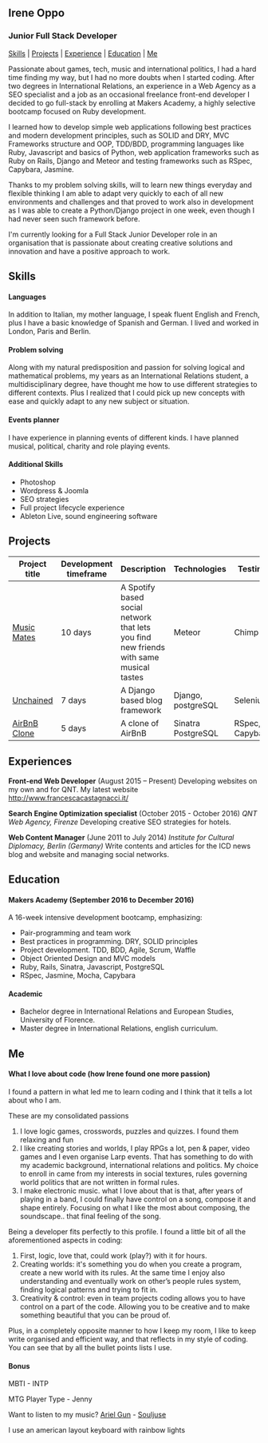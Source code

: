 ## Irene Oppo

### Junior Full Stack Developer

[Skills](#skills) | [Projects](#projects) | [Experience](#experience) | [Education](#education) | [Me](#me)

Passionate about games, tech, music and international politics, I had a hard time finding my way, but I had no more doubts when I started coding.
After two degrees in International Relations, an experience in a Web Agency as a SEO specialist and a job as an occasional freelance front-end developer I decided to go full-stack by enrolling at Makers Academy, a highly selective bootcamp focused on Ruby development.

I learned how to develop simple web applications following best practices and modern development principles, such as SOLID and DRY, MVC Frameworks structure and OOP, TDD/BDD, programming languages like Ruby, Javascript and basics of Python, web application frameworks such as Ruby on Rails, Django and Meteor and testing frameworks such as RSpec, Capybara, Jasmine.

Thanks to my problem solving skills, will to learn new things everyday and flexible thinking I am able to adapt very quickly to each of all new environments and challenges and that proved to work also in development as I was able to create a Python/Django project in one week, even though I had never seen such framework before.

I'm currently looking for a Full Stack Junior Developer role in an organisation that is passionate about creating creative solutions and innovation and have a positive approach to work.


## Skills

#### Languages

In addition to Italian, my mother language, I speak fluent English and French, plus I have a basic knowledge of Spanish and German. I lived and worked in London, Paris and Berlin.

#### Problem solving

Along with my natural predisposition and passion for solving logical and mathematical problems, my years as an International Relations student, a multidisciplinary degree, have thought me how to use different strategies to different contexts. Plus I realized that I could pick up new concepts with ease and quickly adapt to any new subject or situation.


#### Events planner

I have experience in planning events of different kinds. I have planned musical, political, charity and role playing events.

#### Additional Skills

- Photoshop
- Wordpress & Joomla
- SEO strategies
- Full project lifecycle experience
- Ableton Live, sound engineering software


## Projects

Project title  | Development timeframe | Description | Technologies | Testing
------------- | ------------------------------	| ------------- |------------- |---------
[Music Mates](http://music-mates.herokuapp.com/) | 10 days | A Spotify based social network that lets you find new friends with same musical tastes | Meteor | Chimp
[Unchained](https://github.com/souljuse/unchained_blog) | 7 days | A Django based blog framework | Django, postgreSQL | Selenium
[AirBnB Clone](https://github.com/souljuse/airbnb_clone) | 5 days | A clone of AirBnB | Sinatra PostgreSQL | RSpec, Capybara


## Experiences

**Front-end Web Developer** (August 2015 – Present)
Developing websites on my own and for QNT. My latest website http://www.francescacastagnacci.it/

**Search Engine Optimization specialist** (October 2015 - October 2016)
*QNT Web Agency, Firenze*
Developing creative SEO strategies for hotels.

**Web Content Manager** (June 2011 to July 2014)
*Institute for Cultural Diplomacy, Berlin (Germany)*
Write contents and articles for the ICD news blog and website and managing social networks.


## Education

#### Makers Academy (September 2016 to December 2016)

A 16-week intensive development bootcamp, emphasizing:
- Pair-programming and team work
- Best practices in programming. DRY, SOLID principles
- Project development. TDD, BDD, Agile, Scrum, Waffle
- Object Oriented Design and MVC models
- Ruby, Rails, Sinatra, Javascript, PostgreSQL
- RSpec, Jasmine, Mocha, Capybara

#### Academic

- Bachelor degree in International Relations and European Studies, University of Florence.
- Master degree in International Relations, english curriculum.

## Me

#### What I love about code (how Irene found one more passion)
I found a pattern in what led me to learn coding and I think that it tells a lot about who I am.

These are my consolidated passions

1. I love logic games, crosswords, puzzles and quizzes. I found them relaxing and fun
2. I like creating stories and worlds, I play RPGs a lot, pen & paper, video games and I even organise Larp events. That has something to do with my academic background, international relations and politics. My choice to enroll in  came from my interests in social textures, rules governing world politics that are not written in formal rules.
3. I make electronic music. what I love about that is that, after years of playing in a band, I could finally have control on a song, compose it and shape entirely. Focusing on what I like the most about composing, the soundscape.. that final feeling of the song.

Being a developer fits perfectly to this profile. I found a little bit of all the aforementioned aspects in coding:

1. First, logic, love that, could work (play?) with it for hours.
2. Creating worlds: it's something you do when you create a program, create a new world with its rules. At the same time I enjoy also understanding and eventually work on other’s people rules system, finding logical patterns and trying to fit in.
3. Creativity & control: even in team projects coding allows you to have control on a part of the code. Allowing you to be creative and to make something beautiful that you can be proud of.

Plus, in a completely opposite manner to how I keep my room, I like to keep write organised and efficient way, and that reflects in my style of coding. You can see that by all the bullet points lists I use.

#### Bonus
MBTI - INTP

MTG Player Type - Jenny

Want to listen to my music? [Ariel Gun](https://soundcloud.com/ariel-gun) - [Souljuse](https://soundcloud.com/souljuse) 

I use an american layout keyboard with rainbow lights




